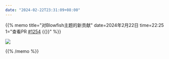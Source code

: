 ```yaml
---  
date: "2024-02-22T23:31:09+08:00"  
---  
```

  

{{% memo title="对Blowfish主题的新贡献" date=2024年2月22日 time=22:25 1="查看PR [#1254](https://github.com/nunocoracao/blowfish/pull/1254) {{<icon outbound  >}}" %}}  

<img src="/shuoshuo-single/截图_选择区域_20240222233400.png" />  



{{% /memo %}}  
